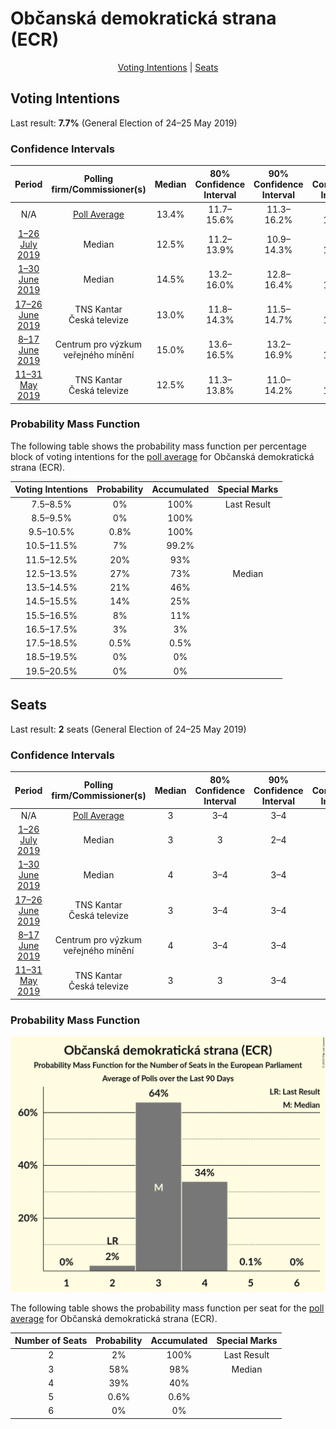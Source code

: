 # Občanská demokratická strana (ECR)

<p align="center"><a href="#voting-intentions">Voting Intentions</a> | <a href="#seats">Seats</a></p>

## Voting Intentions

Last result: **7.7%** (General Election of 24–25 May 2019)

### Confidence Intervals

| Period     | Polling firm/Commissioner(s) | Median | 80% Confidence Interval | 90% Confidence Interval | 95% Confidence Interval | 99% Confidence Interval |
|:----------:|:----------------:|:-----------:|:-----------------------:|:-----------------------:|:-----------------------:|:-----------------------:|
| N/A | [Poll Average](average.html) | 13.4% | 11.7–15.6% | 11.3–16.2% | 11.0–16.7% | 10.4–17.6% |
| [1–26 July 2019](2019-07-26-Median.html) | Median | 12.5% | 11.2–13.9% | 10.9–14.3% | 10.6–14.6% | 10.0–15.3% |
| [1–30 June 2019](2019-06-30-Median.html) | Median | 14.5% | 13.2–16.0% | 12.8–16.4% | 12.5–16.8% | 11.9–17.6% |
| [17–26 June 2019](2019-06-26-TNSKantar.html) | TNS Kantar <br> Česká televize | 13.0% | 11.8–14.3% | 11.5–14.7% | 11.2–15.0% | 10.7–15.7% |
| [8–17 June 2019](2019-06-17-Centrumprovýzkumveřejnéhomínění.html) | Centrum pro výzkum veřejného mínění | 15.0% | 13.6–16.5% | 13.2–16.9% | 12.9–17.3% | 12.3–18.1% |
| [11–31 May 2019](2019-05-31-TNSKantar.html) | TNS Kantar <br> Česká televize | 12.5% | 11.3–13.8% | 11.0–14.2% | 10.7–14.5% | 10.2–15.2% |

### Probability Mass Function

The following table shows the probability mass function per percentage block of voting intentions for the [poll average](average.html) for Občanská demokratická strana (ECR).

| Voting Intentions | Probability | Accumulated | Special Marks |
|:-----------------:|:-----------:|:-----------:|:-------------:|
| 7.5–8.5% | 0% | 100% | Last Result |
| 8.5–9.5% | 0% | 100% |  |
| 9.5–10.5% | 0.8% | 100% |  |
| 10.5–11.5% | 7% | 99.2% |  |
| 11.5–12.5% | 20% | 93% |  |
| 12.5–13.5% | 27% | 73% | Median |
| 13.5–14.5% | 21% | 46% |  |
| 14.5–15.5% | 14% | 25% |  |
| 15.5–16.5% | 8% | 11% |  |
| 16.5–17.5% | 3% | 3% |  |
| 17.5–18.5% | 0.5% | 0.5% |  |
| 18.5–19.5% | 0% | 0% |  |
| 19.5–20.5% | 0% | 0% |  |


## Seats

Last result: **2** seats (General Election of 24–25 May 2019)

### Confidence Intervals

| Period     | Polling firm/Commissioner(s) | Median | 80% Confidence Interval | 90% Confidence Interval | 95% Confidence Interval | 99% Confidence Interval |
|:----------:|:----------------:|:------:|:-----------------------:|:-----------------------:|:-----------------------:|:-----------------------:|
| N/A | [Poll Average](average.html) | 3 | 3–4 | 3–4 | 3–4 | 2–5 |
| [1–26 July 2019](2019-07-26-Median.html) | Median | 3 | 3 | 2–4 | 2–4 | 2–4 |
| [1–30 June 2019](2019-06-30-Median.html) | Median | 4 | 3–4 | 3–4 | 3–4 | 3–4 |
| [17–26 June 2019](2019-06-26-TNSKantar.html) | TNS Kantar <br> Česká televize | 3 | 3–4 | 3–4 | 3–4 | 3–4 |
| [8–17 June 2019](2019-06-17-Centrumprovýzkumveřejnéhomínění.html) | Centrum pro výzkum veřejného mínění | 4 | 3–4 | 3–4 | 3–4 | 3–5 |
| [11–31 May 2019](2019-05-31-TNSKantar.html) | TNS Kantar <br> Česká televize | 3 | 3 | 3–4 | 3–4 | 2–4 |

### Probability Mass Function

![Graph with seats probability mass function not yet produced](average-seats-pmf-občanskádemokratickástranaecr.png "Seats Probability Mass Function")

The following table shows the probability mass function per seat for the [poll average](average.html) for Občanská demokratická strana (ECR).

| Number of Seats | Probability | Accumulated | Special Marks |
|:---------------:|:-----------:|:-----------:|:-------------:|
| 2 | 2% | 100% | Last Result |
| 3 | 58% | 98% | Median |
| 4 | 39% | 40% |  |
| 5 | 0.6% | 0.6% |  |
| 6 | 0% | 0% |  |


